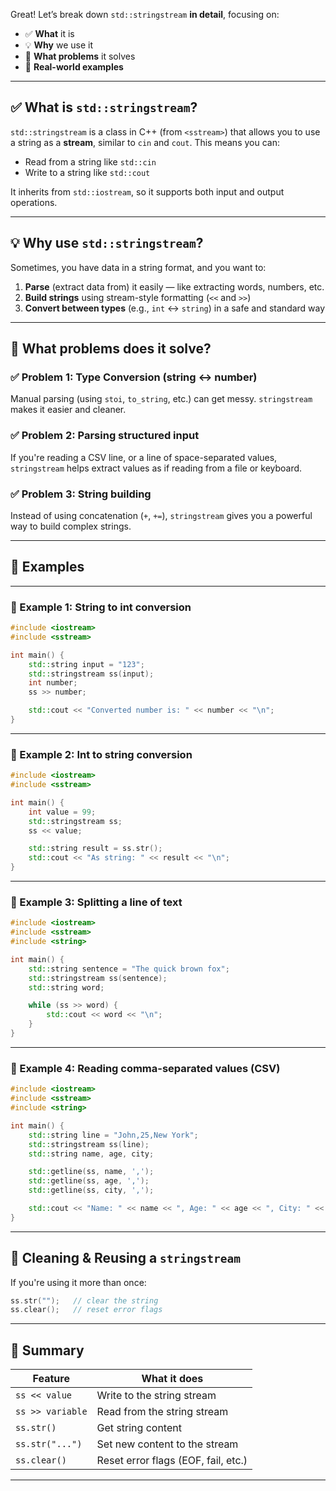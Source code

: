 Great! Let’s break down `std::stringstream` **in detail**, focusing on:

- ✅ **What** it is  
- 💡 **Why** we use it  
- 🔧 **What problems** it solves  
- 🧪 **Real-world examples**  

---

## ✅ What is `std::stringstream`?

`std::stringstream` is a class in C++ (from `<sstream>`) that allows you to use a string as a **stream**, similar to `cin` and `cout`. This means you can:
- Read from a string like `std::cin`
- Write to a string like `std::cout`

It inherits from `std::iostream`, so it supports both input and output operations.

---

## 💡 Why use `std::stringstream`?

Sometimes, you have data in a string format, and you want to:
1. **Parse** (extract data from) it easily — like extracting words, numbers, etc.
2. **Build strings** using stream-style formatting (`<<` and `>>`)
3. **Convert between types** (e.g., `int` ↔ `string`) in a safe and standard way

---

## 🔧 What problems does it solve?

### ✅ Problem 1: Type Conversion (string ↔ number)
Manual parsing (using `stoi`, `to_string`, etc.) can get messy. `stringstream` makes it easier and cleaner.

### ✅ Problem 2: Parsing structured input
If you're reading a CSV line, or a line of space-separated values, `stringstream` helps extract values as if reading from a file or keyboard.

### ✅ Problem 3: String building
Instead of using concatenation (`+`, `+=`), `stringstream` gives you a powerful way to build complex strings.

---

## 🧪 Examples

---

### 🧠 Example 1: String to int conversion

```cpp
#include <iostream>
#include <sstream>

int main() {
    std::string input = "123";
    std::stringstream ss(input);
    int number;
    ss >> number;

    std::cout << "Converted number is: " << number << "\n";
}
```

---

### 🧠 Example 2: Int to string conversion

```cpp
#include <iostream>
#include <sstream>

int main() {
    int value = 99;
    std::stringstream ss;
    ss << value;

    std::string result = ss.str();
    std::cout << "As string: " << result << "\n";
}
```

---

### 🧠 Example 3: Splitting a line of text

```cpp
#include <iostream>
#include <sstream>
#include <string>

int main() {
    std::string sentence = "The quick brown fox";
    std::stringstream ss(sentence);
    std::string word;

    while (ss >> word) {
        std::cout << word << "\n";
    }
}
```

---

### 🧠 Example 4: Reading comma-separated values (CSV)

```cpp
#include <iostream>
#include <sstream>
#include <string>

int main() {
    std::string line = "John,25,New York";
    std::stringstream ss(line);
    std::string name, age, city;

    std::getline(ss, name, ',');
    std::getline(ss, age, ',');
    std::getline(ss, city, ',');

    std::cout << "Name: " << name << ", Age: " << age << ", City: " << city << "\n";
}
```

---

## 🧼 Cleaning & Reusing a `stringstream`

If you're using it more than once:
```cpp
ss.str("");   // clear the string
ss.clear();   // reset error flags
```

---

## 🚀 Summary

| Feature                     | What it does                          |
|----------------------------|---------------------------------------|
| `ss << value`              | Write to the string stream            |
| `ss >> variable`           | Read from the string stream           |
| `ss.str()`                 | Get string content                    |
| `ss.str("...")`            | Set new content to the stream         |
| `ss.clear()`               | Reset error flags (EOF, fail, etc.)   |

---

